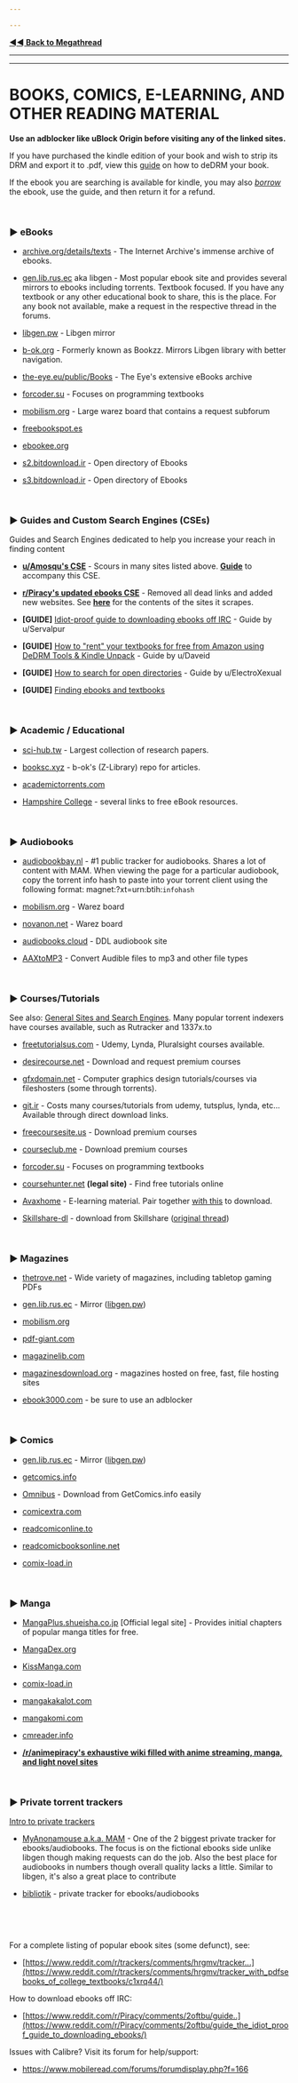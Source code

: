 ---
---
[**◄◄ Back to Megathread**](https://www.reddit.com/r/Piracy/wiki/megathread)

---
---

# BOOKS, COMICS, E-LEARNING, AND OTHER READING MATERIAL

**Use an adblocker like uBlock Origin before visiting any of the linked sites.**

If you have purchased the kindle edition of your book and wish to strip its DRM and export it to .pdf, view this [guide](https://www.reddit.com/r/Piracy/comments/7vc3uv/guide_to_copy_kindle_content_to_pdf_using_calibre/) on how to deDRM your book. 

If the ebook you are searching is available for kindle, you may also [*borrow*](https://www.reddit.com/r/Piracy/comments/3ma9qe/guide_how_to_rent_your_textbooks_for_free_from/) the ebook, use the guide, and then return it for a refund.

&nbsp;

### ► **eBooks**

* [archive.org/details/texts](https://archive.org/details/texts) - The Internet Archive's immense archive of ebooks.

* [gen.lib.rus.ec](http://gen.lib.rus.ec/) aka libgen - Most popular ebook site and provides several mirrors to ebooks including torrents. Textbook focused. If you have any textbook or any other educational book to share, this is the place. For any book not available, make a request in the respective thread in the forums.

 * [libgen.pw](https://libgen.pw/) - Libgen mirror

* [b-ok.org](https://b-ok.org/) - Formerly known as Bookzz. Mirrors Libgen library with better navigation.

* [the-eye.eu/public/Books](https://the-eye.eu/public/Books/) - The Eye's extensive eBooks archive

* [forcoder.su](https://forcoder.su/) - Focuses on programming textbooks

* [mobilism.org](https://forum.mobilism.org/viewforum.php?f=106) - Large warez board that contains a request subforum

* [freebookspot.es](http://www.freebookspot.es/)

* [ebookee.org](https://ebookee.org/)

* [s2.bitdownload.ir](http://s2.bitdownload.ir/) - Open directory of Ebooks

* [s3.bitdownload.ir](http://s3.bitdownload.ir/) - Open directory of Ebooks

&nbsp;




### ► Guides and Custom Search Engines (CSEs)

Guides and Search Engines dedicated to help you increase your reach in finding content

* [**u/Amosqu's CSE**](https://cse.google.com/cse/publicurl?cx=011394183039475424659:5bfyqg89ers) - Scours in many sites listed above. [**Guide**](https://www.reddit.com/r/Piracy/comments/3i9y7n/guide_for_finding_textbooks/) to accompany this CSE.

* [**r/Piracy's updated ebooks CSE**](https://cse.google.com/cse?cx=003753031376654422446:szjag5vbefo) - Removed all dead links and added new websites. See [**here**](https://web.archive.org/web/20180501165358/https://pastebin.com/aapQMv7t) for the contents of the sites it scrapes.

* **[GUIDE]** [Idiot-proof guide to downloading ebooks off IRC](https://www.reddit.com/r/Piracy/comments/2oftbu/guide_the_idiot_proof_guide_to_downloading_ebooks/) - Guide by u/Servalpur

* **[GUIDE]** [How to "rent" your textbooks for free from Amazon using DeDRM Tools & Kindle Unpack](https://www.reddit.com/r/Piracy/comments/3ma9qe/guide_how_to_rent_your_textbooks_for_free_from/) - Guide by u/Daveid

* **[GUIDE]** [How to search for open directories](https://www.reddit.com/r/opendirectories/comments/933pzm/all_resources_i_know_related_to_open_directories/) - Guide by u/ElectroXexual

* **[GUIDE]** [Finding ebooks and textbooks](https://opentrackers.org/downloading-ebooks-textbooks/)

&nbsp;





### ► **Academic / Educational**

* [sci-hub.tw](https://sci-hub.tw/) - Largest collection of research papers.

* [booksc.xyz](https://booksc.xyz/) - b-ok's (Z-Library) repo for articles. 

* [academictorrents.com](https://academictorrents.com/)

* [Hampshire College](https://www.hampshire.edu/library/links-to-free-ebook-resources) - several links to free eBook resources.


&nbsp;






### ► **Audiobooks**

* [audiobookbay.nl](http://audiobookbay.nl/) - #1 public tracker for audiobooks. Shares a lot of content with MAM. When viewing the page for a particular audiobook, copy the torrent info hash to paste into your torrent client using the following format: magnet:?xt=urn:btih:`infohash`

* [mobilism.org](http://mobilism.org/) - Warez board

* [novanon.net](http://novanon.net/) - Warez board

* [audiobooks.cloud](https://audiobooks.cloud/) - DDL audiobook site

* [AAXtoMP3](https://github.com/KrumpetPirate/AAXtoMP3) - Convert Audible files to mp3 and other file types

&nbsp;




### ► **Courses/Tutorials**

See also: [General Sites and Search Engines](https://www.reddit.com/r/Piracy/wiki/megathread/general_sites_and_search_engines). Many popular torrent indexers have courses available, such as Rutracker and 1337x.to

* [freetutorialsus.com](https://freetutorialsus.com/) - Udemy, Lynda, Pluralsight courses available. 

* [desirecourse.net](https://desirecourse.net/) - Download and request premium courses

* [gfxdomain.net](http://forum.gfxdomain.net/forums/others-tutorials.42/) - Computer graphics design tutorials/courses via fileshosters (some through torrents).

* [git.ir](https://git.ir/) - Costs many courses/tutorials from udemy, tutsplus, lynda, etc... Available through direct download links.

* [freecoursesite.us](https://freecoursesite.us/) - Download premium courses

* [courseclub.me](https://courseclub.me/) - Download premium courses

* [forcoder.su](https://forcoder.su/) - Focuses on programming textbooks

* [coursehunter.net](https://coursehunter.net/) **(legal site)** - Find free tutorials online

* [Avaxhome](https://avxhm.se/) - E-learning material. Pair together [with this](https://www.reddit.com/r/Piracy/comments/d0rfpe/download_ebooks_on_avaxhome_for_free/) to download.

* [Skillshare-dl](https://github.com/mrwnwttk/skillshare-dl) - download from Skillshare ([original thread](https://www.reddit.com/r/Piracy/comments/dn16jp/skillsharedl_now_with_windows_support/))

&nbsp;





### ► **Magazines**

* [thetrove.net](https://thetrove.net/) - Wide variety of magazines, including tabletop gaming PDFs

* [gen.lib.rus.ec](http://gen.lib.rus.ec/) - Mirror ([libgen.pw](https://libgen.pw/))

* [mobilism.org](http://mobilism.org/)

* [pdf-giant.com](http://pdf-giant.com/)

* [magazinelib.com](https://magazinelib.com/)

* [magazinesdownload.org](https://magazinesdownload.org/) - magazines hosted on free, fast, file hosting sites 

* [ebook3000.com](http://ebook3000.com/) - be sure to use an adblocker

&nbsp;





### ► **Comics**

* [gen.lib.rus.ec](http://gen.lib.rus.ec/) - Mirror ([libgen.pw](https://libgen.pw/))

* [getcomics.info](http://getcomics.info/)

* [Omnibus](https://github.com/fireshaper/Omnibus) - Download from GetComics.info easily

* [comicextra.com](https://www.comicextra.com/)

* [readcomiconline.to](https://readcomiconline.to/)

* [readcomicbooksonline.net](https://readcomicbooksonline.net/)

* [comix-load.in](https://comix-load.in/)

&nbsp;





### ► **Manga**

* [MangaPlus.shueisha.co.jp](https://mangaplus.shueisha.co.jp/) [Official legal site] - Provides initial chapters of popular manga titles for free.

* [MangaDex.org](https://mangadex.org/)

* [KissManga.com](http://kissmanga.com/)

* [comix-load.in](https://comix-load.in/)

* [mangakakalot.com](https://mangakakalot.com/)

* [mangakomi.com](https://mangakomi.com/)

* [cmreader.info](http://www.cmreader.info/)

* [**/r/animepiracy's exhaustive wiki filled with anime streaming, manga, and light novel sites**](https://docs.zoho.com.au/sheet/open/stzn58acc24611fea414e8901724ff4510fe8/sheets/Manga/ranges/A1:H1)

&nbsp;





### ► **Private torrent trackers**

[Intro to private trackers](https://www.reddit.com/r/Piracy/wiki/guides/private_trackers)

* [MyAnonamouse a.k.a. MAM](https://www.myanonamouse.net/) - One of the 2 biggest private tracker for ebooks/audiobooks. The focus is on the fictional ebooks side unlike libgen though making requests can do the job. Also the best place for audiobooks in numbers though overall quality lacks a little. Similar to libgen, it's also a great place to contribute

* [bibliotik](https://bibliotik.me/) - private tracker for ebooks/audiobooks

&nbsp;

&nbsp;

For a complete listing of popular ebook sites (some defunct), see:

* [https://www.reddit.com/r/trackers/comments/hrgmv/tracker...](https://www.reddit.com/r/trackers/comments/hrgmv/tracker_with_pdfsebooks_of_college_textbooks/c1xrq44/)

How to download ebooks off IRC:

* [https://www.reddit.com/r/Piracy/comments/2oftbu/guide..](https://www.reddit.com/r/Piracy/comments/2oftbu/guide_the_idiot_proof_guide_to_downloading_ebooks/)

Issues with Calibre? Visit its forum for help/support:

* https://www.mobileread.com/forums/forumdisplay.php?f=166

&nbsp;